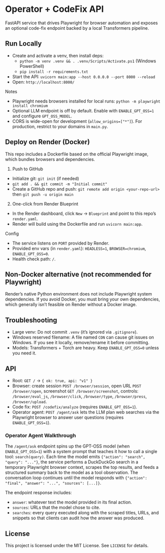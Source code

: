 # Operator + CodeFix API

FastAPI service that drives Playwright for browser automation and exposes an optional code-fix endpoint backed by a local Transformers pipeline.

## Run Locally

- Create and activate a venv, then install deps:
  - `python -m venv .venv && . .venv/Scripts/Activate.ps1` (Windows PowerShell)
  - `pip install -r requirements.txt`
- Start the API: `uvicorn main:app --host 0.0.0.0 --port 8000 --reload`
- Open: `http://localhost:8000/`

Notes
- Playwright needs browsers installed for local runs: `python -m playwright install chromium`
- Optional LLM endpoint is off by default. Enable with `ENABLE_GPT_OSS=1` and configure `GPT_OSS_MODEL`.
- CORS is wide-open for development (`allow_origins=["*"]`). For production, restrict to your domains in `main.py`.

## Deploy on Render (Docker)

This repo includes a Dockerfile based on the official Playwright image, which bundles browsers and dependencies.

1) Push to GitHub
- Initialize git: `git init` (if needed)
- `git add . && git commit -m "Initial commit"`
- Create a GitHub repo and push: `git remote add origin <your-repo-url>` then `git push -u origin main`

2) One-click from Render Blueprint
- In the Render dashboard, click `New` → `Blueprint` and point to this repo’s `render.yaml`.
- Render will build using the Dockerfile and run `uvicorn main:app`.

Config
- The service listens on `PORT` provided by Render.
- Provided env vars (in `render.yaml`): `HEADLESS=1`, `BROWSER=chromium`, `ENABLE_GPT_OSS=0`.
- Health check path: `/`.

## Non-Docker alternative (not recommended for Playwright)

Render’s native Python environment does not include Playwright system dependencies. If you avoid Docker, you must bring your own dependencies, which generally isn’t feasible on Render without a Docker image.

## Troubleshooting

- Large venv: Do not commit `.venv` (it’s ignored via `.gitignore`).
- Windows reserved filename: A file named `CON` can cause git issues on Windows. If you see it locally, remove/rename it before committing.
- Models: Transformers + Torch are heavy. Keep `ENABLE_GPT_OSS=0` unless you need it.

## API

- Root: `GET /` -> `{ ok: true, api: "v1" }`
- Browser: create session `POST /browser/session`, open URL `POST /browser/open`, screenshot `GET /browser/screenshot`, controls: `/browser/eval_js`, `/browser/click`, `/browser/type`, `/browser/press`, `/browser/upload`.
- Code fix: `POST /codefix/analyze` (requires `ENABLE_GPT_OSS=1`).
- Operator agent: `POST /agent/ask` lets the LLM plan web searches via the Playwright browser to answer user questions (requires `ENABLE_GPT_OSS=1`).

### Operator Agent Walkthrough

The `/agent/ask` endpoint spins up the GPT-OSS model (when `ENABLE_GPT_OSS=1`) with a
system prompt that teaches it how to call a single tool: `search(query)`. Each time the
model emits `{"action": "search", "query": "..."}`, the service performs a DuckDuckGo
search in a temporary Playwright browser context, scrapes the top results, and feeds a
structured summary back to the model as a tool observation. The conversation loop
continues until the model responds with `{"action": "final", "answer": "...", "sources": [...]}`.

The endpoint response includes:

- `answer`: whatever text the model provided in its final action.
- `sources`: URLs that the model chose to cite.
- `searches`: every query executed along with the scraped titles, URLs, and snippets so
  that clients can audit how the answer was produced.

## License

This project is licensed under the MIT License. See `LICENSE` for details.
